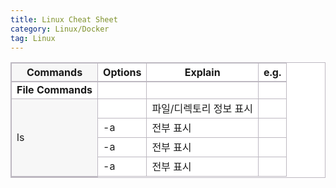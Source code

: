 ```yaml
---
title: Linux Cheat Sheet
category: Linux/Docker
tag: Linux
---
```


<html>
  <head>
    <style type="text/css">
      .line{border-bottom: 1px solid #BDB8C1;}
      .line2{border-bottom: 2px solid #BDB8C1;}
      .line3{border-bottom: 1px solid #BDB8C1; background-color: #F7F7F7;}
      .line4{border-bottom: 2px solid #BDB8C1; background-color: #F7F7F7;}
      table, th, td {
         border:1px solid #BDB8C1;
         background-color: #FFFFFF;
       }
    </style>
   </head>
   <body>
     <table style="border-collapse:collapse">
       <tr><th class="line4" bgcolor="#F8F7F9">Commands</th><th class="line2">Options</th><th class="line2">Explain</th><th class="line2">e.g.</th></tr>
       <tr><td class="line"><strong>File Commands</strong></td><td class="line"> </td><td class="line"> </td><td class="line"> </td></tr>
       <tr><td class="line4" rowspan="4">ls</td><td class="line"> </td><td class="line">파일/디렉토리 정보 표시</td><td class="line"> </td></tr>
       <tr><td class="line">-a</td><td class="line">전부 표시</td><td class="line"> </td></tr>
       <tr><td class="line">-a</td><td class="line">전부 표시</td><td class="line"> </td></tr>
       <tr><td class="line">-a</td><td class="line">전부 표시</td><td class="line"> </td></tr>
    </table>
 </body>
 </html>
